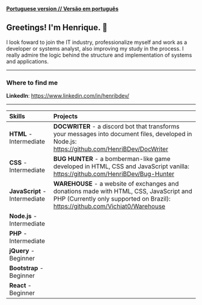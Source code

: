 [**Portuguese version // Versão em português**](README.md)

## Greetings! I'm Henrique. :wave:

I look foward to join the IT industry, professionalize myself and work as a developer or systems analyst, also improving my study in the process. I really admire the logic behind the structure and implementation of systems and applications.

---

### Where to find me

**LinkedIn**: https://www.linkedin.com/in/henribdev/

---

| Skills | Projects |
|:---|:---|
|**HTML** - Intermediate    |**DOCWRITER** - a discord bot that transforms your messages into document files, developed in Node.js: https://github.com/HenriBDev/DocWriter|
|**CSS** - Intermediate    |**BUG HUNTER** - a bomberman-like game developed in HTML, CSS and JavaScript vanilla: https://github.com/HenriBDev/Bug-Hunter|
|**JavaScript** - Intermediate    |**WAREHOUSE** - a website of exchanges and donations made with HTML, CSS, JavaScript and PHP (Currently only supported on Brazil): https://github.com/Vichiat0/Warehouse|
|**Node.js** - Intermediate    | |
|**PHP** - Intermediate    | |
|**jQuery** - Beginner    | |
|**Bootstrap** - Beginner    | |
|**React** - Beginner    | |
